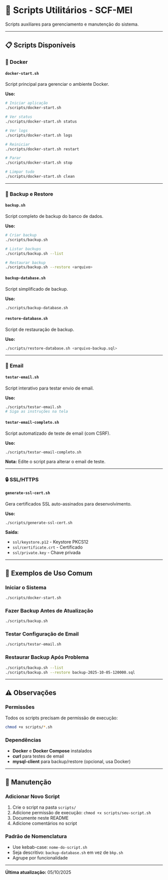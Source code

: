 # 🔧 Scripts Utilitários - SCF-MEI

Scripts auxiliares para gerenciamento e manutenção do sistema.

---

## 📋 Scripts Disponíveis

### 🐳 Docker

#### `docker-start.sh`
Script principal para gerenciar o ambiente Docker.

**Uso:**
```bash
# Iniciar aplicação
./scripts/docker-start.sh

# Ver status
./scripts/docker-start.sh status

# Ver logs
./scripts/docker-start.sh logs

# Reiniciar
./scripts/docker-start.sh restart

# Parar
./scripts/docker-start.sh stop

# Limpar tudo
./scripts/docker-start.sh clean
```

---

### 💾 Backup e Restore

#### `backup.sh`
Script completo de backup do banco de dados.

**Uso:**
```bash
# Criar backup
./scripts/backup.sh

# Listar backups
./scripts/backup.sh --list

# Restaurar backup
./scripts/backup.sh --restore <arquivo>
```

#### `backup-database.sh`
Script simplificado de backup.

**Uso:**
```bash
./scripts/backup-database.sh
```

#### `restore-database.sh`
Script de restauração de backup.

**Uso:**
```bash
./scripts/restore-database.sh <arquivo-backup.sql>
```

---

### 📧 Email

#### `testar-email.sh`
Script interativo para testar envio de email.

**Uso:**
```bash
./scripts/testar-email.sh
# Siga as instruções na tela
```

#### `testar-email-completo.sh`
Script automatizado de teste de email (com CSRF).

**Uso:**
```bash
./scripts/testar-email-completo.sh
```

**Nota:** Edite o script para alterar o email de teste.

---

### 🔒 SSL/HTTPS

#### `generate-ssl-cert.sh`
Gera certificados SSL auto-assinados para desenvolvimento.

**Uso:**
```bash
./scripts/generate-ssl-cert.sh
```

**Saída:**
- `ssl/keystore.p12` - Keystore PKCS12
- `ssl/certificate.crt` - Certificado
- `ssl/private.key` - Chave privada

---

## 🎯 Exemplos de Uso Comum

### Iniciar o Sistema
```bash
./scripts/docker-start.sh
```

### Fazer Backup Antes de Atualização
```bash
./scripts/backup.sh
```

### Testar Configuração de Email
```bash
./scripts/testar-email.sh
```

### Restaurar Backup Após Problema
```bash
./scripts/backup.sh --list
./scripts/backup.sh --restore backup-2025-10-05-120000.sql
```

---

## ⚠️ Observações

### Permissões
Todos os scripts precisam de permissão de execução:
```bash
chmod +x scripts/*.sh
```

### Dependências
- **Docker** e **Docker Compose** instalados
- **curl** para testes de email
- **mysql-client** para backup/restore (opcional, usa Docker)

---

## 📝 Manutenção

### Adicionar Novo Script

1. Crie o script na pasta `scripts/`
2. Adicione permissão de execução: `chmod +x scripts/seu-script.sh`
3. Documente neste README
4. Adicione comentários no script

### Padrão de Nomenclatura

- Use kebab-case: `nome-do-script.sh`
- Seja descritivo: `backup-database.sh` em vez de `bkp.sh`
- Agrupe por funcionalidade

---

**Última atualização:** 05/10/2025

